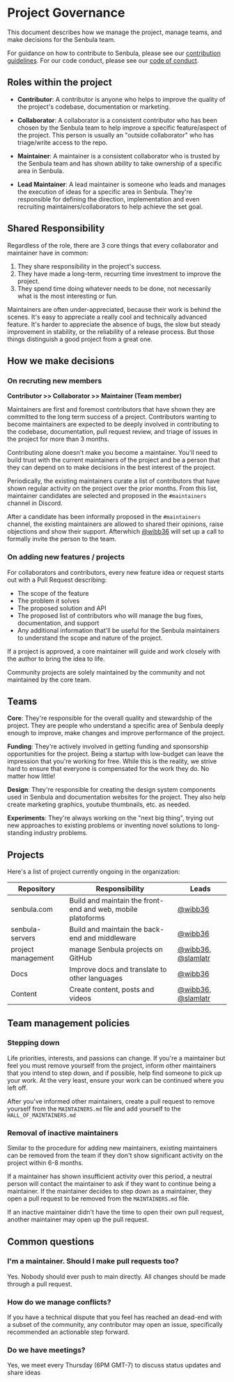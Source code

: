# Project Governance

This document describes how we manage the project, manage teams, and make decisions for the Senbula team.

For guidance on how to contribute to Senbula, please see our [contribution guidelines](https://github.com/senbula/.github/blob/main/CONTRIBUTING.md). For our code conduct, please see our [code of conduct](https://github.com/senbula/.github/blob/main/CODE_OF_CONDUCT.md).

## Roles within the project

-   **Contributor**: A contributor is anyone who helps to improve the quality of
    the project's codebase, documentation or marketing.

-   **Collaborator**: A collaborator is a consistent contributor who has been
    chosen by the Senbula team to help improve a specific feature/aspect of the
    project. This person is usually an "outside collaborator" who has triage/write
    access to the repo.

-   **Maintainer**: A maintainer is a consistent collaborator who is trusted by
    the Senbula team and has shown ability to take ownership of a specific area
    in Senbula.

-   **Lead Maintainer**: A lead maintainer is someone who leads and manages the
    execution of ideas for a specific area in Senbula. They're responsible for
    defining the direction, implementation and even recruiting
    maintainers/collaborators to help achieve the set goal.

## Shared Responsibility

Regardless of the role, there are 3 core things that every collaborator and maintainer have in common:

1. They share responsibility in the project's success.
2. They have made a long-term, recurring time investment to improve the project.
3. They spend time doing whatever needs to be done, not necessarily what is the most interesting or fun.

Maintainers are often under-appreciated, because their work is behind the scenes. It's easy to appreciate a really cool and technically advanced feature. It's harder to appreciate the absence of bugs, the slow but steady improvement in stability, or the reliability of a release process. But those things distinguish a good project from a great one.

## How we make decisions

### On recruting new members

**Contributor >> Collaborator >> Maintainer (Team member)**

Maintainers are first and foremost contributors that have shown they are
committed to the long term success of a project. Contributors wanting to become
maintainers are expected to be deeply involved in contributing to the codebase,
documentation, pull request review, and triage of issues in the project for more
than 3 months.

Contributing alone doesn't make you become a maintainer. You'll need to build
trust with the current maintainers of the project and be a person that they can
depend on to make decisions in the best interest of the project.

Periodically, the existing maintainers curate a list of contributors that have
shown regular activity on the project over the prior months. From this list,
maintainer candidates are selected and proposed in the `#maintainers` channel in
Discord.

After a candidate has been informally proposed in the `#maintainers` channel,
the existing maintainers are allowed to shared their opinions, raise objections
and show their support. Afterwhich [@wibb36](https://github.com/wibb36) will set up a call to formally
invite the person to the team.

### On adding new features / projects

For collaborators and contributors, every new feature idea or request starts out
with a Pull Request describing:

-   The scope of the feature
-   The problem it solves
-   The proposed solution and API
-   The proposed list of contributors who will manage the bug fixes,
    documentation, and support
-   Any additional information that'll be useful for the Senbula maintainers to
    understand the scope and nature of the project.

If a project is approved, a core maintainer will guide and work closely with the
author to bring the idea to life.

Community projects are solely maintained by the community and not maintained by
the core team.

## Teams

**Core**: They're responsible for the overall quality and stewardship of the
project. They are people who understand a specific area of Senbula deeply
enough to improve, make changes and improve performance of the project.

**Funding**: They're actively involved in getting funding and sponsorship
opportunities for the project. Being a startup with low-budget can leave the impression that
you're working for free. While this is the reality, we strive hard to ensure
that everyone is compensated for the work they do. No matter how little!

**Design**: They're responsible for creating the design system components used
in Senbula and documentation websites for the project. They also help create
marketing graphics, youtube thumbnails, etc. as needed.

**Experiments**: They're always working on the "next big thing", trying out new
approaches to existing problems or inventing novel solutions to long-standing
industry problems.

## Projects

Here's a list of project currently ongoing in the organization:

| Repository         | Responsibility                                              | Leads              |
| ------------------ | ----------------------------------------------------------- | ------------------ |
| senbula.com        | Build and maintain the front-end and web, mobile platoforms | [@wibb36](https://github.com/wibb36)            |
| senbula-servers    | Build and maintain the back-end and middleware              | [@wibb36](https://github.com/wibb36)            |
| project management | manage Senbula projects on GitHub                           | [@wibb36](https://github.com/wibb36), [@slamlatr](https://github.com/slamlatr) |
| Docs               | Improve docs and translate to other languages               | [@wibb36](https://github.com/wibb36)            |
| Content            | Create content, posts and videos                            | [@wibb36](https://github.com/wibb36), [@slamlatr](https://github.com/slamlatr) |

## Team management policies

### Stepping down

Life priorities, interests, and passions can change. If you're a maintainer but
feel you must remove yourself from the project, inform other maintainers that
you intend to step down, and if possible, help find someone to pick up your
work. At the very least, ensure your work can be continued where you left off.

After you've informed other maintainers, create a pull request to remove
yourself from the `MAINTAINERS.md` file and add yourself to the
`HALL_OF_MAINTAINERS.md`

### Removal of inactive maintainers

Similar to the procedure for adding new maintainers, existing maintainers can be
removed from the team if they don't show significant activity on the project
within 6-8 months.

If a maintainer has shown insufficient activity over this period, a neutral
person will contact the maintainer to ask if they want to continue being a
maintainer. If the maintainer decides to step down as a maintainer, they open a
pull request to be removed from the `MAINTAINERS.md` file.

If an inactive maintainer didn't have the time to open their own pull request,
another maintainer may open up the pull request.

## Common questions

### I'm a maintainer. Should I make pull requests too?

Yes. Nobody should ever push to main directly. All changes should be made
through a pull request.

### How do we manage conflicts?

If you have a technical dispute that you feel has reached an dead-end with a
subset of the community, any contributor may open an issue, specifically
recommended an actionable step forward.

### Do we have meetings?

Yes, we meet every Thursday (6PM GMT-7) to discuss status updates and share ideas
